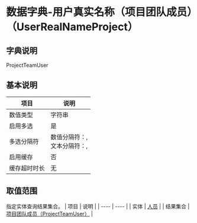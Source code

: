# 数据字典-用户真实名称（项目团队成员）（UserRealNameProject）
## 字典说明
ProjectTeamUser

## 基本说明
| 项目 | 说明 |
| ---- | ---- |
| 数值类型 | 字符串 |
| 启用多选 | 是 |
| 多选分隔符 | 数值分隔符：,<br>文本分隔符：, |
| 启用缓存 | 否 |
| 缓存超时时长 | 无 |

## 取值范围
指定实体查询结果集合。
| 项目 | 说明 |
| ---- | ---- |
| 实体 | [人员](../module/ou/SysEmployee) |
| 结果集合 | [项目团队成员（ProjectTeamUser）](../module/ou/SysEmployee/#数据集合-项目团队成员（ProjectTeamUser）) |

